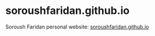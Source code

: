 # soroushfaridan.github.io
Soroush Faridan personal website: <a href="https://soroushfaridan.github.io/">soroushfaridan.github.io</a>
